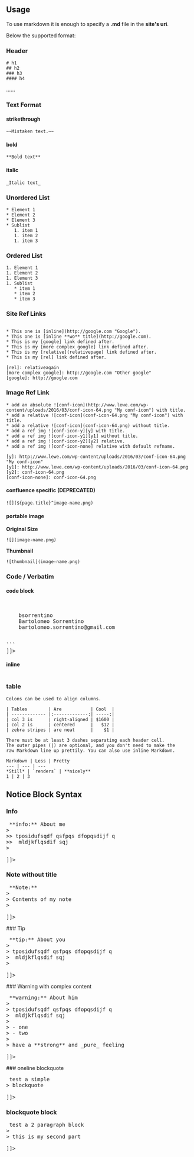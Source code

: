 ## Usage

To use markdown it is enough to specify a **.md** file in the **site's uri**.

Below the supported format:


### Header
```
# h1
## h2
### h3
#### h4
```
......

### Text Format

#### strikethrough
```
~~Mistaken text.~~
```

#### bold
```
**Bold text**
```

#### italic
```
_Italic text_
```

### Unordered List

```
* Element 1
* Element 2
* Element 3
* Sublist
   1. item 1
   1. item 2
   1. item 3
```

### Ordered List

```
1. Element 1
1. Element 2
1. Element 3
1. Sublist
   * item 1
   * item 2
   * item 3
```

### Site Ref Links

```

* This one is [inline](http://google.com "Google").
* This one is [inline **wo** title](http://google.com).
* This is my [google] link defined after.
* This is my [more complex google] link defined after.
* This is my [relative](relativepage) link defined after.
* This is my [rel] link defined after.

[rel]: relativeagain
[more complex google]: http://google.com "Other google"
[google]: http://google.com

```

### Image Ref Link

```
* add an absolute ![conf-icon](http://www.lewe.com/wp-content/uploads/2016/03/conf-icon-64.png "My conf-icon") with title.
* add a relative ![conf-icon](conf-icon-64.png "My conf-icon") with title.
* add a relative ![conf-icon](conf-icon-64.png) without title.
* add a ref img ![conf-icon-y][y] with title.
* add a ref img ![conf-icon-y1][y1] without title.
* add a ref img ![conf-icon-y2][y2] relative.
* add a ref img ![conf-icon-none] relative with default refname.

[y]: http://www.lewe.com/wp-content/uploads/2016/03/conf-icon-64.png "My conf-icon"
[y1]: http://www.lewe.com/wp-content/uploads/2016/03/conf-icon-64.png
[y2]: conf-icon-64.png
[conf-icon-none]: conf-icon-64.png
```

#### confluence specific (DEPRECATED)
```
![](${page.title}^image-name.png)
```

#### portable image

**Original Size**

```
![](image-name.png)
```

**Thumbnail**

```
![thumbnail](image-name.png)
```


### Code / Verbatim

#### code block

<pre><![CDATA[
```xml
<developers>
  <developer>
    <id>bsorrentino</id>
    <name>Bartolomeo Sorrentino</name>
    <email>bartolomeo.sorrentino@gmail.com</email>
  </developer>
</developers>
```
]]></pre>

#### inline
<pre><![CDATA[
`this is inline`  
]]></pre>

### table

```
Colons can be used to align columns.

| Tables        | Are           | Cool  |
| ------------- |:-------------:| -----:|
| col 3 is      | right-aligned | $1600 |
| col 2 is      | centered      |   $12 |
| zebra stripes | are neat      |    $1 |

There must be at least 3 dashes separating each header cell.
The outer pipes (|) are optional, and you don't need to make the 
raw Markdown line up prettily. You can also use inline Markdown.

Markdown | Less | Pretty
--- | --- | ---
*Still* | `renders` | **nicely**
1 | 2 | 3
```

## Notice Block Syntax 

### Info

<pre><![CDATA[
> **info:** About me
>
>> tposidufsqdf qsfpqs dfopqsdijf q
>>  mldjkflqsdif sqj
>

]]></pre>

### Note without title

<pre><![CDATA[
> **Note:**
>
> Contents of my note
>

]]></pre>

### Tip

<pre><![CDATA[
> **tip:** About you
>
> tposidufsqdf qsfpqs dfopqsdijf q
>  mldjkflqsdif sqj
>

]]></pre>


### Warning with complex content

<pre><![CDATA[
> **warning:** About him
>
> tposidufsqdf qsfpqs dfopqsdijf q
>  mldjkflqsdif sqj
>
> - one
> - two
>
> have a **strong** and _pure_ feeling

]]></pre>


### oneline blockquote

<pre><![CDATA[
> test a simple
> blockquote

]]></pre>

### blockquote block

<pre><![CDATA[
> test a 2 paragraph block
>
> this is my second part

]]></pre>
